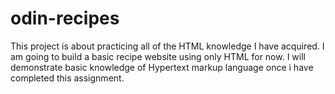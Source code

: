 # odin-recipes
This project is about practicing  all of the HTML knowledge I have acquired.
I am going to build a basic recipe website using only HTML for now.
I will demonstrate basic knowledge of Hypertext markup language once i have completed this assignment.

